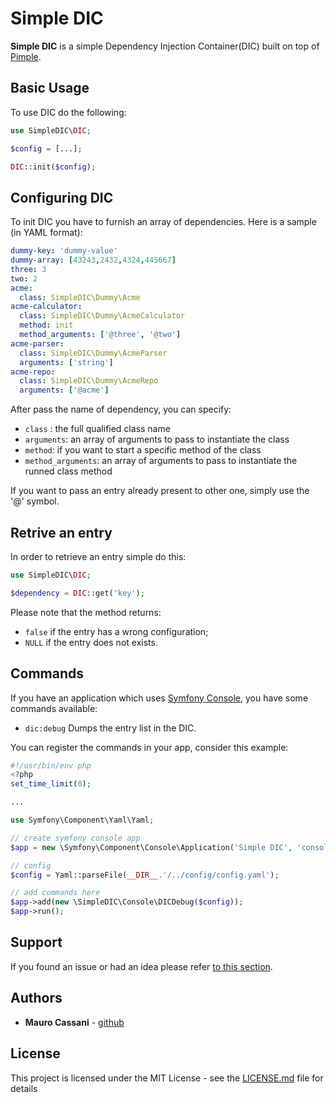 # Simple DIC

**Simple DIC** is a simple Dependency Injection Container(DIC) built on top of [Pimple](https://github.com/silexphp/Pimple).

## Basic Usage

To use DIC do the following:

```php
use SimpleDIC\DIC;

$config = [...];

DIC::init($config);
```

## Configuring DIC

To init DIC you have to furnish an array of dependencies. Here is a sample (in YAML format):

```yaml
dummy-key: 'dummy-value'
dummy-array: [43243,2432,4324,445667]
three: 3
two: 2
acme:
  class: SimpleDIC\Dummy\Acme
acme-calculator:
  class: SimpleDIC\Dummy\AcmeCalculator
  method: init
  method_arguments: ['@three', '@two']
acme-parser:
  class: SimpleDIC\Dummy\AcmeParser
  arguments: ['string']
acme-repo:
  class: SimpleDIC\Dummy\AcmeRepo
  arguments: ['@acme']
```

After pass the name of dependency, you can specify:

* `class` : the full qualified class name 
* `arguments`: an array of arguments to pass to instantiate the class
* `method`: if you want to start a specific method of the class
* `method_arguments`: an array of arguments to pass to instantiate the runned class method

If you want to pass an entry already present to other one, simply use the '@' symbol.

## Retrive an entry

In order to retrieve an entry simple do this:

```php
use SimpleDIC\DIC;

$dependency = DIC::get('key');
```

Please note that the method returns:
* `false` if the entry has a wrong configuration;
* `NULL` if the entry does not exists.

## Commands

If you have an application which uses [Symfony Console](https://github.com/symfony/console), you have some commands available:

*  ```dic:debug```     Dumps the entry list in the DIC.

You can register the commands in your app, consider this example:

```php
#!/usr/bin/env php
<?php
set_time_limit(0);

...

use Symfony\Component\Yaml\Yaml;

// create symfony console app
$app = new \Symfony\Component\Console\Application('Simple DIC', 'console tool');

// config
$config = Yaml::parseFile(__DIR__.'/../config/config.yaml');

// add commands here
$app->add(new \SimpleDIC\Console\DICDebug($config));
$app->run();
```

## Support

If you found an issue or had an idea please refer [to this section](https://github.com/mauretto78/simple-dic/issues).

## Authors

* **Mauro Cassani** - [github](https://github.com/mauretto78)

## License

This project is licensed under the MIT License - see the [LICENSE.md](LICENSE.md) file for details
